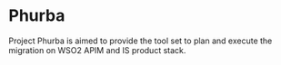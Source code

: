 # Phurba
Project Phurba is aimed to provide the tool set to plan and execute the migration on WSO2 APIM and IS product stack. 
